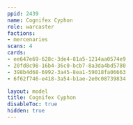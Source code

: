```yaml
---
ppid: 2439
name: Cognifex Cyphon
role: warcaster
factions:
- mercenaries
scans: 4
cards:
- ee647e69-628c-3de4-81a5-1214aa0574e9
- 20fd8c98-16b4-36c0-bcb7-8a3da4bd5780
- 398b4d68-6992-3a45-8ea1-59018fa06663
- 6f62f746-e418-3a54-b1ae-2e0c08739834

layout: model
title: Cognifex Cyphon
disableToc: true
hidden: true
---
```

